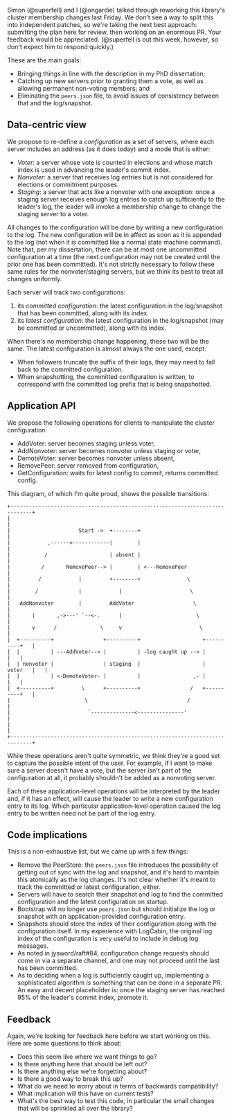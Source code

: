 Simon (@superfell) and I (@ongardie) talked through reworking this library's cluster membership changes last Friday. We don't see a way to split this into independent patches, so we're taking the next best approach: submitting the plan here for review, then working on an enormous PR. Your feedback would be appreciated. (@superfell is out this week, however, so don't expect him to respond quickly.)

These are the main goals:
 - Bringing things in line with the description in my PhD dissertation;
 - Catching up new servers prior to granting them a vote, as well as allowing permanent non-voting members; and
 - Eliminating the `peers.json` file, to avoid issues of consistency between that and the log/snapshot.

## Data-centric view

We propose to re-define a *configuration* as a set of servers, where each server includes an address (as it does today) and a mode that is either:
 - *Voter*: a server whose vote is counted in elections and whose match index is used in advancing the leader's commit index.
 - *Nonvoter*: a server that receives log entries but is not considered for elections or commitment purposes.
 - *Staging*: a server that acts like a nonvoter with one exception: once a staging server receives enough log entries to catch up sufficiently to the leader's log, the leader will invoke a  membership change to change the staging server to a voter.

All changes to the configuration will be done by writing a new configuration to the log. The new configuration will be in affect as soon as it is appended to the log (not when it is committed like a normal state machine command). Note that, per my dissertation, there can be at most one uncommitted configuration at a time (the next configuration may not be created until the prior one has been committed). It's not strictly necessary to follow these same rules for the nonvoter/staging servers, but we think its best to treat all changes uniformly.

Each server will track two configurations:
 1. its *committed configuration*: the latest configuration in the log/snapshot that has been committed, along with its index.
 2. its *latest configuration*: the latest configuration in the log/snapshot (may be committed or uncommitted), along with its index.

When there's no membership change happening, these two will be the same. The latest configuration is almost always the one used, except:
 - When followers truncate the suffix of their logs, they may need to fall back to the committed configuration.
 - When snapshotting, the committed configuration is written, to correspond with the committed log prefix that is being snapshotted.


## Application API

We propose the following operations for clients to manipulate the cluster configuration:
 - AddVoter: server becomes staging unless voter,
 - AddNonvoter: server becomes nonvoter unless staging or voter,
 - DemoteVoter: server becomes nonvoter unless absent,
 - RemovePeer: server removed from configuration,
 - GetConfiguration: waits for latest config to commit, returns committed config.

This diagram, of which I'm quite proud, shows the possible transitions:
```
+-----------------------------------------------------------------------------+
|                                                                             |
|                      Start ->  +--------+                                   |
|            ,------<------------|        |                                   |
|           /                    | absent |                                   |
|          /       RemovePeer--> |        | <---RemovePeer                    |
|         /            |         +--------+               \                   |
|        /             |            |                      \                  |
|   AddNonvoter        |         AddVoter                   \                 |
|       |       ,->---' `--<-.      |                        \                |
|       v      /              \     v                         \               |
|  +----------+                +----------+                    +----------+   |
|  |          | ---AddVoter--> |          | -log caught up --> |          |   |
|  | nonvoter |                | staging  |                    |  voter   |   |
|  |          | <-DemoteVoter- |          |                 ,- |          |   |
|  +----------+         \      +----------+                /   +----------+   |
|                        \                                /                   |
|                         `--------------<---------------'                    |
|                                                                             |
+-----------------------------------------------------------------------------+
```

While these operations aren't quite symmetric, we think they're a good set to capture
the possible intent of the user. For example, if I want to make sure a server doesn't have a vote, but the server isn't part of the configuration at all, it probably shouldn't be added as a nonvoting server.

Each of these application-level operations will be interpreted by the leader and, if it has an effect, will cause the leader to write a new configuration entry to its log. Which particular application-level operation caused the log entry to be written need not be part of the log entry.

## Code implications

This is a non-exhaustive list, but we came up with a few things:
- Remove the PeerStore: the `peers.json` file introduces the possibility of getting out of sync with the log and snapshot, and it's hard to maintain this atomically as the log changes. It's not clear whether it's meant to track the committed or latest configuration, either.
- Servers will have to search their snapshot and log to find the committed configuration and the latest configuration on startup.
- Bootstrap will no longer use `peers.json` but should initialize the log or snapshot with an application-provided configuration entry.
- Snapshots should store the index of their configuration along with the configuration itself. In my experience with LogCabin, the original log index of the configuration is very useful to include in debug log messages.
- As noted in jysword/raft#84, configuration change requests should come in via a separate channel, and one may not proceed until the last has been committed.
- As to deciding when a log is sufficiently caught up, implementing a sophisticated algorithm *is* something that can be done in a separate PR. An easy and decent placeholder is: once the staging server has reached 95% of the leader's commit index, promote it.

## Feedback

Again, we're looking for feedback here before we start working on this. Here are some questions to think about:
 - Does this seem like where we want things to go?
 - Is there anything here that should be left out?
 - Is there anything else we're forgetting about?
 - Is there a good way to break this up?
 - What do we need to worry about in terms of backwards compatibility?
 - What implication will this have on current tests?
 - What's the best way to test this code, in particular the small changes that will be sprinkled all over the library?
